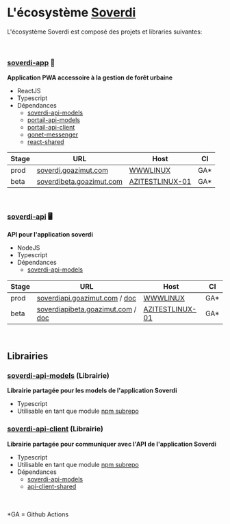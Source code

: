 # L'écosystème [Soverdi](https://soverdi.org/)

L'écosystème Soverdi est composé des projets et libraries suivantes:

<br>

### [soverdi-app](https://github.com/soverdi/soverdi-app) 	:iphone:
**Application PWA accessoire à la gestion de forêt urbaine**
- ReactJS
- Typescript
- Dépendances
    - [soverdi-api-models](https://github.com/soverdi/soverdi-api-models)
    - [portail-api-models](https://github.com/GOAzimut/portail-api-models)
    - [portail-api-client](https://github.com/GOAzimut/portail-api-client)
    - [gonet-messenger](https://github.com/GOAzimut/gonet-messenger)
    - [react-shared](https://github.com/GOAzimut/react-shared)
  
| Stage | URL | Host | CI |
| --- | --- | --- | --- |
| prod | [soverdi.goazimut.com](https://soverdi.goazimut.com/) | [WWWLINUX](192.168.106.32) | GA* |
| beta | [soverdibeta.goazimut.com](https://soverdibeta.goazimut.com/) | [AZITESTLINUX-01](192.168.106.34) | GA*|

<br>

### [soverdi-api](https://github.com/soverdi/soverdi-api) :desktop_computer:
**API pour l'application soverdi**
- NodeJS
- Typescript
- Dépendances
    - [soverdi-api-models](https://github.com/soverdi/soverdi-api-models)
  
| Stage | URL | Host | CI |
| --- | --- | --- | --- |
| prod | [soverdiapi.goazimut.com](https://soverdiapi.goazimut.com/) / [doc](https://soverdiapi.goazimut.com/doc) | [WWWLINUX](192.168.106.32) | GA* |
| beta | [soverdiapibeta.goazimut.com](https://soverdiapibeta.goazimut.com/)  / [doc](https://soverdiapibeta.goazimut.com/doc) | [AZITESTLINUX-01](192.168.106.34) | GA*|

<br>

## Librairies

### [soverdi-api-models](https://github.com/soverdi/soverdi-api-models) (Librairie)
**Librairie partagée pour les models de l'application Soverdi**
- Typescript
- Utilisable en tant que module [npm subrepo](https://github.com/GOAzimut/.github-private/blob/main/profile/NPM_SUBREPO.md)

### [soverdi-api-client](https://github.com/soverdi/soverdi-api-client) (Librairie)
**Librairie partagée pour communiquer avec l'API de l'application Soverdi**
- Typescript
- Utilisable en tant que module [npm subrepo](https://github.com/GOAzimut/.github-private/blob/main/profile/NPM_SUBREPO.md)
- Dépendances
    - [soverdi-api-models](https://github.com/soverdi/soverdi-api-models)
    - [api-client-shared](https://github.com/GOAzimut/api-client-shared)

<br>
<br>
*GA = Github Actions
<br>
<br>
